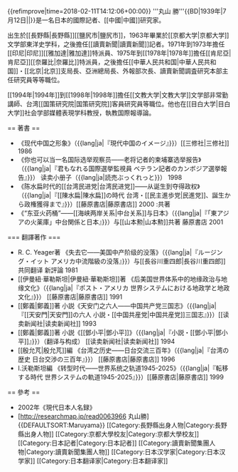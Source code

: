 {{refimprove|time=2018-02-11T14:12:06+00:00}}
'''丸山 勝'''{{BD|1939年|7月12日||}}是一名日本的國際記者、[[中國|中國]]研究家。

出生於[[長野縣|長野縣]][[鹽尻市|鹽尻市]]，1963年畢業於[[京都大学|京都大学]]文学部東洋史学科，之後擔任[[讀賣新聞|讀賣新聞]]記者。1971年到1973年擔任[[印尼|印尼]][[雅加達|雅加達]]特派員、1975年到[[1978年|1978年]]擔任[[肯尼亞|肯尼亞]][[奈羅比|奈羅比]]特派員，之後擔任[[中華人民共和国|中華人民共和国]]・[[北京|北京]]支局長、亞洲總局長、外報部次長、讀賣新聞調査研究本部主任研究員等等職位。

[[1994年|1994年]]到[[1998年|1998年]]擔任[[文教大学|文教大学]]文学部非常勤講師、台湾[[国策研究院|国策研究院]]客員研究員等職位。他也在[[目白大学|目白大学]]社会学部媒體表現学科教授，執教国際報導論。

== 著書 ==
* 《现代中国之形象》（{{lang|ja|『現代中国のイメージ』}}）[[三修社|三修社]] 1986
* 《你也可以当一名国际选举观察员——老将记者的柬埔寨选举报告》（{{lang|ja|『君もなれる国際選挙監視員 ベテラン記者のカンボジア選挙報告』}}） 读卖小册子（{{lang|ja|読売ぶっくれっと}}） 1998
* 《陈水扁时代的[[台湾民进党|台湾民进党]]——从诞生到夺得政权》（{{lang|ja|『[[陳水扁|陳水扁]]の時代 台湾・[[民主進歩党|民進党]]、誕生から政権獲得まで』}}）[[藤原書店|藤原書店]] 2000
:共著
* 《“东亚火药桶”——[[海峡两岸关系|中台关系]]与日本》（{{lang|ja|『「東アジアの火薬庫」中台関係と日本』}}）与[[山本勲|山本勲]]共著 藤原書店 2001 

=== 翻譯著作 ===
* R. C. Yeager著 《失去它——美国中产阶级的没落》（{{lang|ja|『ルージング・イット アメリカ中流階級の没落』}}）与[[長谷川重四郎|長谷川重四郎]]共同翻译 新評論 1981
* [[伊曼紐·華勒斯坦|伊曼紐·華勒斯坦]]著 《后美国世界体系中的地缘政治与地缘文化》（{{lang|ja|『ポスト・アメリカ 世界システムにおける地政学と地政文化』}}） [[藤原書店|藤原書店]] 1991
* [[鄭義|鄭義]]著 小説《天安门之六人——中国共产党三国志》（{{lang|ja|『[[天安門|天安門]]の六人 小説・[[中国共産党|中国共産党]]三国志』}}）[[读卖新闻社|读卖新闻社]] 1993
* [[鄭義|鄭義]]著 小説《[[鄧小平|鄧小平]]》（{{lang|ja|『小説・[[鄧小平|鄧小平]]』}}）（翻译与构成） [[读卖新闻社|读卖新闻社]] 1994
* [[殷允芃|殷允芃]]編 《台湾之历史——日台交流三百年》（{{lang|ja|『台湾の歴史 日台交渉の三百年』}}） [[藤原書店|藤原書店]] 1996
* I.沃勒斯坦編 《转型时代——世界系统之轨道1945-2025》（{{lang|ja|『転移する時代 世界システムの軌道1945-2025』}}）[[藤原書店|藤原書店]] 1999

== 參考 ==
* 2002年《現代日本人名録》
* [http://researchmap.jp/read0063966 丸山勝]
{{DEFAULTSORT:Maruyama}}
[[Category:長野縣出身人物|Category:長野縣出身人物]]
[[Category:京都大學校友|Category:京都大學校友]]
[[Category:日本記者|Category:日本記者]]
[[Category:讀賣新聞集團人物|Category:讀賣新聞集團人物]]
[[Category:日本汉学家|Category:日本汉学家]]
[[Category:日本翻译家|Category:日本翻译家]]